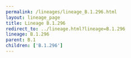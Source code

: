 ```yaml
---
permalink: /lineages/lineage_B.1.296.html
layout: lineage_page
title: Lineage B.1.296
redirect_to: ../lineage.html?lineage=B.1.296
lineage: B.1.296
parent: B.1
children: ['B.1.296']
---
```

